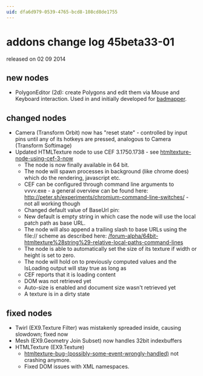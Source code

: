 ```yaml
---
uid: dfa6d979-0539-4765-bcd8-108cd8de1755
---
```


# addons change log 45beta33-01
released on 02 09 2014  

##  new nodes

* PolygonEditor (2d): create Polygons and edit them via Mouse and Keyboard interaction. Used in and initially developed for  <a href="https://vvvv.org/contribution/badmapper" class="extURL contribution" target="_blank">badmapper</a>.  

##  changed nodes
* Camera (Transform Orbit) now has "reset state" - controlled by input pins until any of its hotkeys are pressed, analogous to Camera (Transform Softimage)  
* Updated HTMLTexture node to use CEF 3.1750.1738 - see <a href="https://vvvv.org/blog/htmltexture-node-using-cef-3-now" class="extURL blog" target="_blank">htmltexture-node-using-cef-3-now</a>  
  * The node is now finally available in 64 bit.  
  * The node will spawn processes in background (like chrome does) which do the rendering, javascript etc.  
  * CEF can be configured through command line arguments to vvvv.exe - a general overview can be found here: http://peter.sh/experiments/chromium-command-line-switches/ - not all working though  
  * Changed default value of BaseUrl pin:  
  * New default is empty string in which case the node will use the local patch path as base URL.  
  * The node will also append a trailing slash to base URLs using the file:// scheme as described here: [/forum-alpha/64bit-htmltexture%28string%29-relative-local-paths-command-lines](https://vvvv.org/forum-alpha/64bit-htmltexture%28string%29-relative-local-paths-command-lines)  
  * The node is able to automatically set the size of its texture if width or height is set to zero.  
  * The node will hold on to previously computed values and the IsLoading output will stay true as long as  
  * CEF reports that it is loading content  
  * DOM was not retrieved yet  
  * Auto-size is enabled and document size wasn't retrieved yet  
  * A texture is in a dirty state  

##  fixed nodes
* Twirl (EX9.Texture Filter) was mistakenly spreaded inside, causing slowdown; fixed now  
* Mesh (EX9.Geometry Join Subset) now handles 32bit indexbuffers  
* HTMLTexture (EX9.Texture)  
  * <a href="https://discourse.vvvv.org/t/htmltexture-bug-(possibly-some-event-wrongly-handled)" class="extURL forum" target="_blank">htmltexture-bug-(possibly-some-event-wrongly-handled)</a> not crashing anymore.  
  * Fixed DOM issues with XML namespaces.